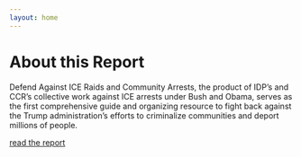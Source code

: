 ```yaml
---
layout: home
---
```

# About this Report

Defend Against ICE Raids and Community Arrests, the product of IDP’s and CCR’s collective work against ICE arrests under Bush and Obama, serves as the first comprehensive guide and organizing resource to fight back against the Trump administration’s efforts to criminalize communities and deport millions of people.

[read the report]({{site.url}}/posts.html)


